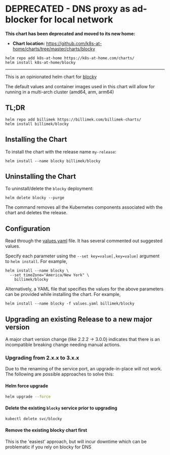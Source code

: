 # DEPRECATED - DNS proxy as ad-blocker for local network

**This chart has been deprecated and moved to its new home:**

- **Chart location:** https://github.com/k8s-at-home/charts/tree/master/charts/blocky

```console
helm repo add k8s-at-home https://k8s-at-home.com/charts/
helm install k8s-at-home/blocky
```

---

This is an opinionated helm chart for [blocky](https://github.com/0xERR0R/blocky) 

The default values and container images used in this chart will allow for running in a multi-arch cluster (amd64, arm, arm64)

## TL;DR

```shell
helm repo add billimek https://billimek.com/billimek-charts/
helm install billimek/blocky
```

## Installing the Chart

To install the chart with the release name `my-release`:

```console
helm install --name blocky billimek/blocky
```

## Uninstalling the Chart

To uninstall/delete the `blocky` deployment:

```console
helm delete blocky --purge
```

The command removes all the Kubernetes components associated with the chart and deletes the release.

## Configuration

Read through the [values.yaml](https://github.com/billimek/billimek-charts/blob/master/charts/blocky/values.yaml) file. It has several commented out suggested values.

Specify each parameter using the `--set key=value[,key=value]` argument to `helm install`. For example,

```console
helm install --name blocky \
  --set timeZone="America/New York" \
    billimek/blocky
```

Alternatively, a YAML file that specifies the values for the above parameters can be provided while installing the chart. For example,

```console
helm install --name blocky -f values.yaml billimek/blocky
```

## Upgrading an existing Release to a new major version

A major chart version change (like 2.2.2 -> 3.0.0) indicates that there is an
incompatible breaking change needing manual actions.

### Upgrading from 2.x.x to 3.x.x

Due to the renaming of the service port, an upgrade-in-place will not work.  The following are possible approaches to solve this:

#### Helm force upgrade

```sh
helm upgrade --force
```

#### Delete the existing `blocky` service prior to upgrading

```sh
kubectl delete svc/blocky
```

#### Remove the existing blocky chart first

This is the 'easiest' approach, but will incur downtime which can be problematic if you rely on blocky for DNS

